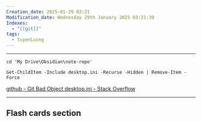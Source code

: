```yaml
---
Creation_date: 2025-01-29 03:21
Modification_date: Wednesday 29th January 2025 03:21:39
Indexes:
  - "[[git]]"
tags:
  - tuyenLuong
---
```



----

```shell
cd 'My Drive\Obsidian\note-repo'

Get-ChildItem -Include desktop.ini -Recurse -Hidden | Remove-Item -Force
```

[github - Git Bad Object desktop.ini - Stack Overflow](https://stackoverflow.com/questions/74754620/git-bad-object-desktop-ini)













---
## Flash cards section
